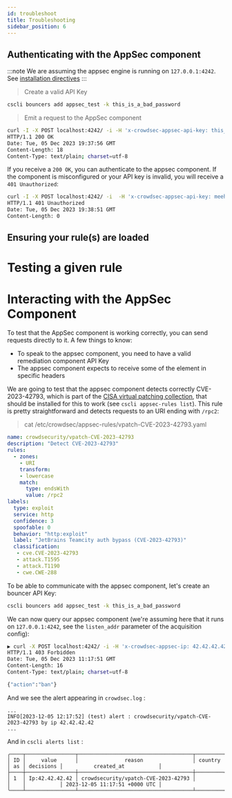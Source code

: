 ```yaml
---
id: troubleshoot
title: Troubleshooting
sidebar_position: 6
---
```



<!--
 test that your setup works
  - waap engine works
  - bouncer works
  - test given rules
  - view cscli metrics
  - explain overall metrics


-->


## Authenticating with the AppSec component

:::note
We are assuming the appsec engine is running on `127.0.0.1:4242`. See [installation directives](/docs/next/appsec/install)
:::

> Create a valid API Key

```bash
cscli bouncers add appsec_test -k this_is_a_bad_password
```

> Emit a request to the AppSec component

```bash
curl -I -X POST localhost:4242/ -i -H 'x-crowdsec-appsec-api-key: this_is_a_bad_password' -H 'x-crowdsec-appsec-ip: 42.42.42.42' -H 'x-crowdsec-appsec-uri: /test' -H 'x-crowdsec-appsec-host: test.com' -H 'x-crowdsec-appsec-verb: GET' 
HTTP/1.1 200 OK
Date: Tue, 05 Dec 2023 19:37:56 GMT
Content-Length: 18
Content-Type: text/plain; charset=utf-8
```

If you receive a `200 OK`, you can authenticate to the appsec component. If the component is misconfigured or your API key is invalid, you will receive a `401 Unauthorized`:

```bash
curl -I -X POST localhost:4242/ -i  -H 'x-crowdsec-appsec-api-key: meeh' -H 'x-crowdsec-appsec-ip: 42.42.42.42' -H 'x-crowdsec-appsec-uri: /test' -H 'x-crowdsec-appsec-host: test.com' -H 'x-crowdsec-appsec-verb: GET'          
HTTP/1.1 401 Unauthorized
Date: Tue, 05 Dec 2023 19:38:51 GMT
Content-Length: 0

```


<!-- do the thing with the API key and 403/non-403-->

## Ensuring your rule(s) are loaded

<!-- ?-->

# Testing a given rule

<!-- write EICAR like rule -->

# Interacting with the AppSec Component

To test that the AppSec component is working correctly, you can send requests directly to it. A few things to know:
 - To speak to the appsec component, you need to have a valid remediation component API Key
 - The appsec component expects to receive some of the element in specific headers


We are going to test that the appsec component detects correctly CVE-2023-42793, which is part of the [CISA virtual patching collection](https://hub.crowdsec.net), that should be installed for this to work (see `cscli appsec-rules list`). <!-- @tko: fix link to collection when merged -->This rule is pretty straightforward and detects requests to an URI ending with `/rpc2`:

> cat /etc/crowdsec/appsec-rules/vpatch-CVE-2023-42793.yaml
```yaml
name: crowdsecurity/vpatch-CVE-2023-42793
description: "Detect CVE-2023-42793"
rules:
  - zones:
    - URI
    transform:
    - lowercase
    match:
      type: endsWith
      value: /rpc2
labels:
  type: exploit
  service: http
  confidence: 3
  spoofable: 0
  behavior: "http:exploit"
  label: "JetBrains Teamcity auth bypass (CVE-2023-42793)"
  classification:
   - cve.CVE-2023-42793
   - attack.T1595
   - attack.T1190
   - cwe.CWE-288
```

To be able to communicate with the appsec component, let's create an bouncer API Key:

```bash
cscli bouncers add appsec_test -k this_is_a_bad_password
```

We can now query our appsec component (we're assuming here that it runs on `127.0.0.1:4242`, see the `listen_addr` parameter of the acquisition config):

```bash
▶ curl -X POST localhost:4242/ -i -H 'x-crowdsec-appsec-ip: 42.42.42.42' -H 'x-crowdsec-appsec-uri: /rpc2' -H 'x-crowdsec-appsec-host: google.com' -H 'x-crowdsec-appsec-verb: POST' -H 'x-crowdsec-appsec-api-key: this_is_a_bad_password'
HTTP/1.1 403 Forbidden
Date: Tue, 05 Dec 2023 11:17:51 GMT
Content-Length: 16
Content-Type: text/plain; charset=utf-8

{"action":"ban"}
```

And we see the alert appearing in `crowdsec.log` :

```
...
INFO[2023-12-05 12:17:52] (test) alert : crowdsecurity/vpatch-CVE-2023-42793 by ip 42.42.42.42
...
```

And in `cscli alerts list` : 

```
╭────┬────────────────┬─────────────────────────────────────┬─────────┬────┬───────────┬───────────────────────────────╮
│ ID │     value      │               reason                │ country │ as │ decisions │          created_at           │
├────┼────────────────┼─────────────────────────────────────┼─────────┼────┼───────────┼───────────────────────────────┤
│ 1  │ Ip:42.42.42.42 │ crowdsecurity/vpatch-CVE-2023-42793 │         │    │           │ 2023-12-05 11:17:51 +0000 UTC │
╰────┴────────────────┴─────────────────────────────────────┴─────────┴────┴───────────┴───────────────────────────────╯

```

